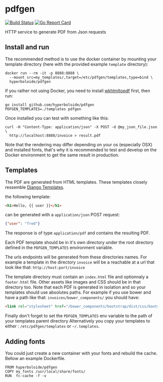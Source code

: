 # pdfgen
[![Build Status](https://travis-ci.org/hyperboloide/pdfgen.svg?branch=master)](https://travis-ci.org/hyperboloide/pdfgen)
[![Go Report Card](https://goreportcard.com/badge/github.com/hyperboloide/pdfgen)](https://goreportcard.com/report/github.com/hyperboloide/pdfgen)


HTTP service to generate PDF from Json requests

## Install and run

The recommended method is to use the docker container by mounting your template
directory (here with the provided example `template` directory):

```
docker run --rm -it -p 8888:8888 \
  --mount src=my_templates/,target=/etc/pdfgen/templates,type=bind \
  hyperboloide/pdfgen
```

If you rather not using Docker, you need to install [wkhtmltopdf](https://wkhtmltopdf.org/downloads.html)
first, then run:
```
go install github.com/hyperboloide/pdfgen
PDFGEN_TEMPLATES=./templates pdfgen
```

Once installed you can test with something like this:
```
curl -H "Content-Type: application/json" -X POST -d @my_json_file.json \
  http://localhost:8888/invoice > result.pdf
```

Note that the rendering may differ depending on your os (especially OSX) and installed fonts,
that's why it is recommended to test and develop on the Docker environment to
get the same result in production.

## Templates

The PDF are generated from HTML templates. These templates closely ressemble [Django Templates](https://docs.djangoproject.com/en/1.9/ref/templates/language/).

the following template:
```html
<h1>Hello, {{ user }}</h1>
```

can be generated with a `application/json` POST request:

```json
{"user": "fred"}
```

The response is of type `application/pdf` and contains the resulting PDF.

Each PDF template should be in it's own directory under the root directory
defined in the `PDFGEN_TEMPLATES` environment variable.

The urls endpoints will be generated from these directories names. For example a template
in the directory `invoice` will be a reachable at a url that look like that: `http://host:port/invoice`

The template directory must contain an `index.html` file and optionnaly
a `footer.html` file. Other assets like images and CSS should be in
that directory too.
Note that each PDF is generated in isolation and so
your templates should use absolutes paths.
For example if you use bower and have a path like that:
`invoices/bower_components/`
you should have:

```html
<link rel="stylesheet" href="/bower_components/bootstrap/dist/css/bootstrap.min.css" media='screen,print'>
```

Finally don't forget to set the `PDFGEN_TEMPLATES` env variable to the path of
your templates parent directory
Alternatively you copy your templates to either :
`/etc/pdfgen/templates` or `~/.templates`.

## Adding fonts

You could just create a new container with your fonts and rebuild the
cache. Bellow an example Dockerfile.

```
FROM hyperboloide/pdfgen
COPY my_fonts /usr/local/share/fonts/
RUN  fc-cache -f -v
```
